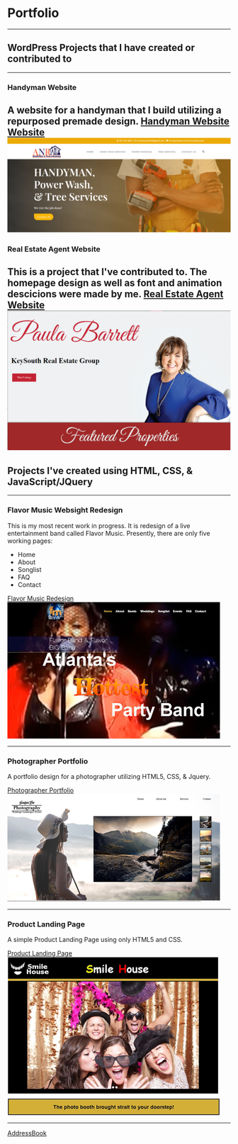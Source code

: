 # Portfolio
---
## WordPress Projects that I have created or contributed to
---
### Handyman Website
A website for a handyman that I build utilizing a repurposed premade design.
[Handyman Website Website](http://anrsolutionsservices.com/)
![tm](images/anrHomepage.PNG)
---
### Real Estate Agent Website
This is a project that I've contributed to. The homepage design as well as font and animation descicions were made by me. 
[Real Estate Agent Website](https://paulabarrett.net/)
![tm](images/PaulaB.PNG)
---

## Projects I've created using HTML, CSS, & JavaScript/JQuery

---

### Flavor Music Websight Redesign 
This is my most recent work in progress. It is redesign of a live entertainment
band called Flavor Music. Presently, there are only five working pages:
* Home 
* About 
* Songlist 
* FAQ 
* Contact

[Flavor Music Redesign ](/flavor/index.html)
![tm](images/flavorT.png)


---
### Photographer Portfolio

A portfolio design for a photographer utilizing HTML5, CSS, & Jquery.

[Photographer Portfolio](/portfolio/index.html)
![tm](images/portfoliotm.png)

---
### Product Landing Page

A simple Product Landing Page using only HTML5 and CSS.

[Product Landing Page](/ProductLanding/ProductLandingPage.html)
![tm](images/landingtn.png)

---
[AddressBook](address.html)









<!-- Remove above link if you don't want to attibute -->
